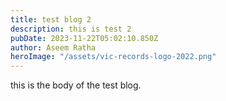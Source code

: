 ```yaml
---
title: test blog 2
description: this is test 2
pubDate: 2023-11-22T05:02:10.850Z
author: Aseem Ratha
heroImage: "/assets/vic-records-logo-2022.png"
---
```

this is the body of the test blog.
